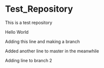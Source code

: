 # Test_Repository

This is a test repository

Hello World

Adding this line and making a branch

Added another line to master in the meanwhile

Adding line to branch 2
